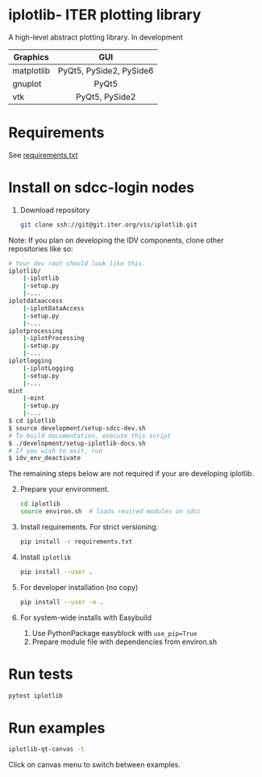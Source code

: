 # iplotlib- ITER plotting library
A high-level abstract plotting library. In development

| Graphics|GUI|
|----------|:-------------:|
| matplotlib|PyQt5, PySide2, PySide6|
| gnuplot|PyQt5|
| vtk|PyQt5, PySide2|

# Requirements
See [requirements.txt](https://git.iter.org/projects/VIS/repos/iplotlib/browse/requirements.txt)

# Install on sdcc-login nodes
1. Download repository
    ```bash
    git clone ssh://git@git.iter.org/vis/iplotlib.git
    ```

Note: If you plan on developing the IDV components, clone other repositories like so:
```bash
# Your dev root should look like this.
iplotlib/
    |-iplotlib
    |-setup.py
    |-...
iplotdataaccess
    |-iplotDataAccess
    |-setup.py
    |-...
iplotprocessing
    |-iplotProcessing
    |-setup.py
    |-...
iplotlogging
    |-iplotLogging
    |-setup.py
    |-...
mint
    |-mint
    |-setup.py
    |-...
$ cd iplotlib
$ source development/setup-sdcc-dev.sh
# To build documentation, execute this script
$ ./development/setup-iplotlib-docs.sh
# If you wish to exit, run
$ idv_env_deactivate
```

The remaining steps below are not required if your are developing iplotlib.

2. Prepare your environment.
    ``` bash
    cd iplotlib
    source environ.sh  # loads reuired modules on sdcc
    ```
3. Install requirements.
    For strict versioning:
    ```bash
    pip install -r requirements.txt
    ```

4. Install `iplotlib`
    ``` bash
    pip install --user .
    ```
5. For developer installation (no copy)
    ``` bash
    pip install --user -e .
    ```
6. For system-wide installs with Easybuild
    1. Use PythonPackage easyblock with `use_pip=True`
    2. Prepare module file with dependencies from environ.sh

# Run tests
```bash
pytest iplotlib
```

# Run examples
```bash
iplotlib-qt-canvas -t
```
Click on canvas menu to switch between examples.
